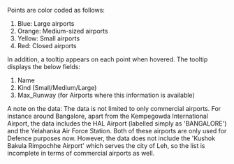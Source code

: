 

Points are color coded as follows:
1) Blue: Large airports
2) Orange: Medium-sized airports
3) Yellow: Small airports
4) Red: Closed airports

In addition, a tooltip appears on each point when hovered.
The tooltip displays the below fields:
1) Name
2) Kind (Small/Medium/Large)
3) Max_Runway (for Airports where this information is available)

A note on the data:
The data is not limited to only commercial airports. For instance around Bangalore, apart from the Kempegowda International Airport, the data includes the HAL Airport (labelled simply as 'BANGALORE') and the Yelahanka Air Force Station. Both of these airports are only used for Defence purposes now.
However, the data does not include the 'Kushok Bakula Rimpochhe Airport' which serves the city of Leh, so the list is incomplete in terms of commercial airports as well.

